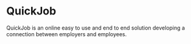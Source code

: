 # QuickJob
QuickJob is an online easy to use and end to end solution developing a connection between employers and employees. 
